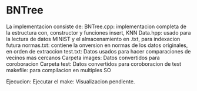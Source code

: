 # BNTree
La implementacion consiste de:
BNTree.cpp: implementacion completa de la estructura con, constructor y funciones insert, KNN
Data.hpp: usado para la lectura de datos MINIST y el almacenamiento en .txt, para indexacion futura
normas.txt: contiene la onversion en normas de los datos originales, en orden de extraccion
test.txt: Datos usados para hacer comparaciones de vecinos mas cercanos
Carpeta images: Datos convertidos para coroboracion
Carpeta test: Datos convertidos para coroboracion de test
makefile: para compilacion en multiples SO


Ejecucion:
Ejecutar el make:
Visualizacion pendiente.
